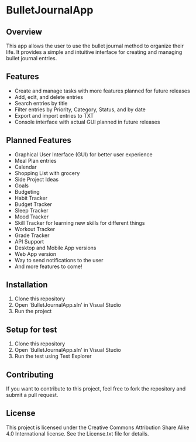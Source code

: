 # BulletJournalApp

## Overview
This app allows the user to use the bullet journal method to organize their life.
It provides a simple and intuitive interface for creating and managing bullet journal entries.

## Features
- Create and manage tasks with more features planned for future releases
- Add, edit, and delete entries
- Search entries by title
- Filter entries by Priority, Category, Status, and by date
- Export and import entries to TXT
- Console interface with actual GUI planned in future releases

## Planned Features
- Graphical User Interface (GUI) for better user experience
- Meal Plan entries
- Calendar
- Shopping List with grocery
- Side Project Ideas
- Goals
- Budgeting
- Habit Tracker
- Budget Tracker
- Sleep Tracker
- Mood Tracker
- Skill Tracker for learning new skills for different things
- Workout Tracker
- Grade Tracker
- API Support
- Desktop and Mobile App versions
- Web App version
- Way to send notifications to the user
- And more features to come!

## Installation
1. Clone this repository
2. Open 'BulletJournalApp.sln' in Visual Studio
3. Run the project

## Setup for test
1. Clone this repository
2. Open 'BulletJournalApp.sln' in Visual Studio
3. Run the test using Test Explorer

## Contributing
If you want to contribute to this project, feel free to fork the repository and submit a pull request.

## License
This project is licensed under the Creative Commons Attribution Share Alike 4.0 International license. See the License.txt file for details.